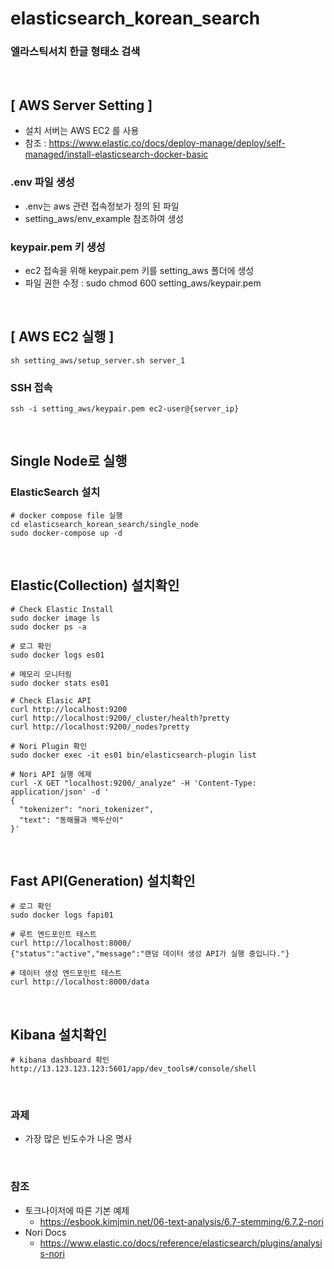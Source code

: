 # elasticsearch_korean_search
### 엘라스틱서치 한글 형태소 검색
<br>

## [ AWS Server Setting ]
- 설치 서버는 AWS EC2  를 사용
- 참조 : https://www.elastic.co/docs/deploy-manage/deploy/self-managed/install-elasticsearch-docker-basic

### .env 파일 생성
- .env는 aws 관련 접속정보가 정의 된 파일
- setting_aws/env_example 참조하여 생성

### keypair.pem 키 생성
- ec2 접속을 위해 keypair.pem 키를 setting_aws 폴더에 생성
- 파일 권한 수정 : sudo chmod 600 setting_aws/keypair.pem
<br>


## [ AWS EC2 실행 ]
```commandline
sh setting_aws/setup_server.sh server_1
```

### SSH 접속
```commandline
ssh -i setting_aws/keypair.pem ec2-user@{server_ip}
```
<br>


## Single Node로 실행
### ElasticSearch 설치
```commandline
# docker compose file 실행
cd elasticsearch_korean_search/single_node
sudo docker-compose up -d
```
<br>


## Elastic(Collection) 설치확인
```commandline
# Check Elastic Install
sudo docker image ls
sudo docker ps -a

# 로그 확인
sudo docker logs es01

# 메모리 모니터링
sudo docker stats es01

# Check Elasic API
curl http://localhost:9200
curl http://localhost:9200/_cluster/health?pretty
curl http://localhost:9200/_nodes?pretty

# Nori Plugin 확인
sudo docker exec -it es01 bin/elasticsearch-plugin list

# Nori API 실행 에제
curl -X GET "localhost:9200/_analyze" -H 'Content-Type: application/json' -d '
{
  "tokenizer": "nori_tokenizer",
  "text": "동해물과 백두산이"
}'
```
<br>

## Fast API(Generation) 설치확인
```
# 로그 확인
sudo docker logs fapi01

# 루트 엔드포인트 테스트
curl http://localhost:8000/
{"status":"active","message":"랜덤 데이터 생성 API가 실행 중입니다."}

# 데이터 생성 엔드포인트 테스트
curl http://localhost:8000/data

```
<br>

## Kibana 설치확인
```
# kibana dashboard 확인
http://13.123.123.123:5601/app/dev_tools#/console/shell
```
<br>

### 과제
- 가장 많은 빈도수가 나온 명사 
<br>


### 참조 
- 토크나이저에 따른 기본 예제 
  - https://esbook.kimjmin.net/06-text-analysis/6.7-stemming/6.7.2-nori
- Nori Docs
  - https://www.elastic.co/docs/reference/elasticsearch/plugins/analysis-nori